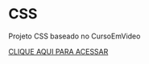 # CSS
 Projeto CSS baseado no CursoEmVideo
 
<a href="https://henrikx01.github.io/DESAFIO02/">CLIQUE AQUI PARA ACESSAR</a>
